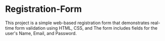 # Registration-Form
This project is a simple web-based registration form that demonstrates real-time form validation using HTML, CSS, and  The form includes fields for the user's Name, Email, and Password. 
